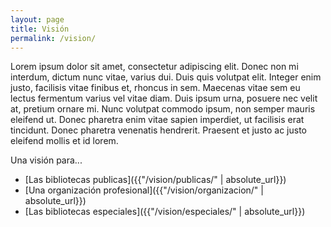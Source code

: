 ```yaml
---
layout: page
title: Visión
permalink: /vision/
---
```


Lorem ipsum dolor sit amet, consectetur adipiscing elit. Donec non mi interdum, dictum nunc vitae, varius dui. Duis quis volutpat elit. Integer enim justo, facilisis vitae finibus et, rhoncus in sem. Maecenas vitae sem eu lectus fermentum varius vel vitae diam. Duis ipsum urna, posuere nec velit at, pretium ornare mi. Nunc volutpat commodo ipsum, non semper mauris eleifend ut. Donec pharetra enim vitae sapien imperdiet, ut facilisis erat tincidunt. Donec pharetra venenatis hendrerit. Praesent et justo ac justo eleifend mollis et id lorem.

Una visión para...

- [Las bibliotecas publicas]({{"/vision/publicas/" | absolute_url}})
- [Una organización profesional]({{"/vision/organizacion/" | absolute_url}})
- [Las bibliotecas especiales]({{"/vision/especiales/" | absolute_url}})
